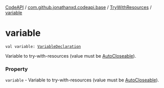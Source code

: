 [CodeAPI](../../index.md) / [com.github.jonathanxd.codeapi.base](../index.md) / [TryWithResources](index.md) / [variable](.)

# variable

`val variable: `[`VariableDeclaration`](../-variable-declaration/index.md)

Variable to try-with-resources (value must be [AutoCloseable](#)).

### Property

`variable` - Variable to try-with-resources (value must be [AutoCloseable](#)).